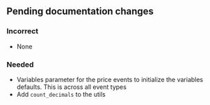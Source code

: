 ## Pending documentation changes
### Incorrect
- None
### Needed
- Variables parameter for the price events to initialize the variables defaults. This is across all event types
- Add `count_decimals` to the utils
